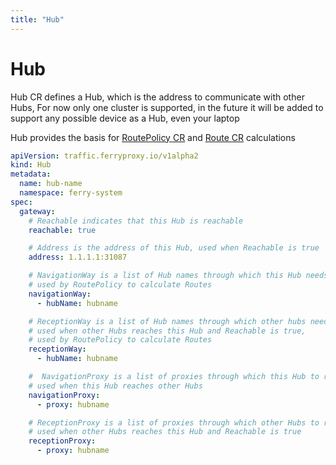 ```yaml
---
title: "Hub"
---
```


# Hub

Hub CR defines a Hub, which is the address to communicate with other Hubs,
For now only one cluster is supported, in the future it will be added to support any possible device as a Hub, even your laptop

Hub provides the basis for [RoutePolicy CR][1] and [Route CR][2] calculations

``` yaml
apiVersion: traffic.ferryproxy.io/v1alpha2
kind: Hub
metadata:
  name: hub-name
  namespace: ferry-system
spec:
  gateway:
    # Reachable indicates that this Hub is reachable
    reachable: true

    # Address is the address of this Hub, used when Reachable is true
    address: 1.1.1.1:31087

    # NavigationWay is a list of Hub names through which this Hub needs to reach other Hubs, used when this Hub reaches other Hubs,
    # used by RoutePolicy to calculate Routes
    navigationWay:
      - hubName: hubname

    # ReceptionWay is a list of Hub names through which other hubs needs to reach this Hub,
    # used when other Hubs reaches this Hub and Reachable is true,
    # used by RoutePolicy to calculate Routes
    receptionWay:
      - hubName: hubname

    #  NavigationProxy is a list of proxies through which this Hub to reach other Hubs must need to go through,
    # used when this Hub reaches other Hubs
    navigationProxy:
      - proxy: hubname

    # ReceptionProxy is a list of proxies through which other Hubs to reach this Hub must need to go through,
    # used when other Hubs reaches this Hub and Reachable is true
    receptionProxy:
      - proxy: hubname

```

[1]: ./route_policy
[2]: ./hub
